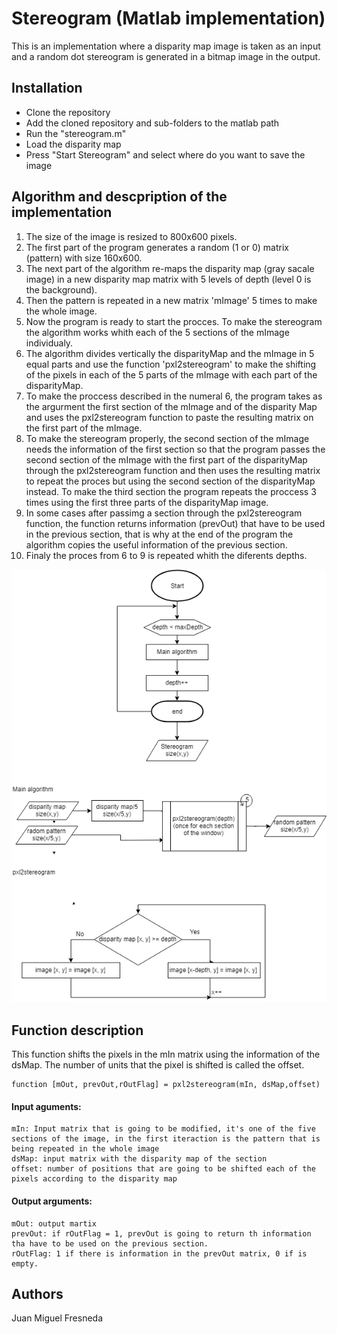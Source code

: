 # Stereogram (Matlab implementation)
This is an implementation where a disparity map image is taken as an input and a random dot stereogram is generated in a bitmap image in the output. 

## Installation
- Clone the repository 
- Add the cloned repository and sub-folders to the matlab path
- Run the "stereogram.m"
- Load the disparity map
- Press "Start Stereogram" and select where do you want to save the image


## Algorithm and descpription of the implementation

1. The size of the image is resized to 800x600 pixels.
2. The first part of the program generates a random (1 or 0) matrix (pattern) with size 160x600.
3. The next part of the algorithm re-maps the disparity map (gray sacale image) in a new disparity map matrix with 5 levels of depth (level 0 is the background).
4. Then the pattern is repeated in a new matrix 'mImage' 5 times to make the whole image.
5. Now the program is ready to start the procces. To make the stereogram the algorithm works whith each of the 5 sections of the mImage individualy.
6. The algorithm divides vertically the disparityMap and the mImage in 5 equal parts and use the function 'pxl2stereogram' to make the shifting of the pixels in each of the 5 parts of the mImage with each part of the disparityMap.
7. To make the proccess described in the numeral 6, the program takes as the argurment the first section of the mImage and of the disparity Map and uses the pxl2stereogram function to paste the resulting matrix on the first part of the mImage.
8. To make the stereogram properly, the second section of the mImage needs the information of the first section so that the program passes the second section of the mImage with the first part of the disparityMap through the pxl2stereogram function and then uses the resulting matrix to repeat the proces but using the second section of the disparityMap instead. To make the third section the program repeats the proccess 3 times using the first three parts of the disparityMap image.
9. In some cases after passimg a section through the pxl2stereogram function, the function returns information (prevOut) that have to be used in the previous section, that is why at the end of the program the algorithm copies the useful information of the previous section.
10. Finaly the proces from 6 to 9 is repeated whith the diferents depths.

<p align="center"> 
<img src="flowdiagram.png">
</p>

## Function description 
This function shifts the pixels in the mIn matrix using the information of the dsMap. The number of units that the pixel is shifted is called the offset.
```
function [mOut, prevOut,rOutFlag] = pxl2stereogram(mIn, dsMap,offset)
```

#### Input aguments:
	mIn: Input matrix that is going to be modified, it's one of the five sections of the image, in the first iteraction is the pattern that is being repeated in the whole image
	dsMap: input matrix with the disparity map of the section
	offset: number of positions that are going to be shifted each of the pixels according to the disparity map
#### Output arguments:
	mOut: output martix 
	prevOut: if rOutFlag = 1, prevOut is going to return th information tha have to be used on the previous section.
	rOutFlag: 1 if there is information in the prevOut matrix, 0 if is empty.

## Authors

Juan Miguel Fresneda 